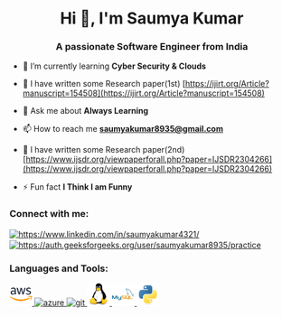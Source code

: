 <h1 align="center">Hi 👋, I'm Saumya Kumar</h1>
<h3 align="center">A passionate Software Engineer from India</h3>

- 🌱 I’m currently learning **Cyber Security & Clouds**

- 📝 I have written some Research paper(1st) [https://ijirt.org/Article?manuscript=154508](https://ijirt.org/Article?manuscript=154508)

- 💬 Ask me about **Always Learning**

- 📫 How to reach me **saumyakumar8935@gmail.com**

- 📝 I have written some Research paper(2nd) [https://www.ijsdr.org/viewpaperforall.php?paper=IJSDR2304266](https://www.ijsdr.org/viewpaperforall.php?paper=IJSDR2304266)

- ⚡ Fun fact **I Think I am Funny**

<h3 align="left">Connect with me:</h3>
<p align="left">
<a href="https://linkedin.com/in/https://www.linkedin.com/in/saumyakumar4321/" target="blank"><img align="center" src="https://raw.githubusercontent.com/rahuldkjain/github-profile-readme-generator/master/src/images/icons/Social/linked-in-alt.svg" alt="https://www.linkedin.com/in/saumyakumar4321/" height="30" width="40" /></a>
<a href="https://auth.geeksforgeeks.org/user/https://auth.geeksforgeeks.org/user/saumyakumar8935/practice" target="blank"><img align="center" src="https://raw.githubusercontent.com/rahuldkjain/github-profile-readme-generator/master/src/images/icons/Social/geeks-for-geeks.svg" alt="https://auth.geeksforgeeks.org/user/saumyakumar8935/practice" height="30" width="40" /></a>
</p>

<h3 align="left">Languages and Tools:</h3>
<p align="left"> <a href="https://aws.amazon.com" target="_blank" rel="noreferrer"> <img src="https://raw.githubusercontent.com/devicons/devicon/master/icons/amazonwebservices/amazonwebservices-original-wordmark.svg" alt="aws" width="40" height="40"/> </a> <a href="https://azure.microsoft.com/en-in/" target="_blank" rel="noreferrer"> <img src="https://www.vectorlogo.zone/logos/microsoft_azure/microsoft_azure-icon.svg" alt="azure" width="40" height="40"/> </a> <a href="https://git-scm.com/" target="_blank" rel="noreferrer"> <img src="https://www.vectorlogo.zone/logos/git-scm/git-scm-icon.svg" alt="git" width="40" height="40"/> </a> <a href="https://www.linux.org/" target="_blank" rel="noreferrer"> <img src="https://raw.githubusercontent.com/devicons/devicon/master/icons/linux/linux-original.svg" alt="linux" width="40" height="40"/> </a> <a href="https://www.mysql.com/" target="_blank" rel="noreferrer"> <img src="https://raw.githubusercontent.com/devicons/devicon/master/icons/mysql/mysql-original-wordmark.svg" alt="mysql" width="40" height="40"/> </a> <a href="https://www.python.org" target="_blank" rel="noreferrer"> <img src="https://raw.githubusercontent.com/devicons/devicon/master/icons/python/python-original.svg" alt="python" width="40" height="40"/> </a> </p>

